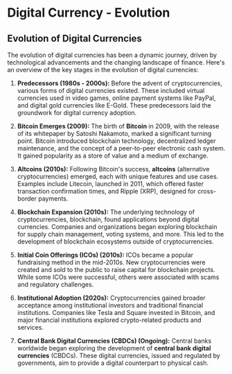 # Digital Currency - Evolution 

## Evolution of Digital Currencies

The evolution of digital currencies has been a dynamic journey, driven by technological advancements and the changing landscape of finance. Here's an overview of the key stages in the evolution of digital currencies:

1. **Predecessors (1980s - 2000s):** Before the advent of cryptocurrencies, various forms of digital currencies existed. These included virtual currencies used in video games, online payment systems like PayPal, and digital gold currencies like E-Gold. These predecessors laid the groundwork for digital currency adoption.

2. **Bitcoin Emerges (2009):** The birth of **Bitcoin** in 2009, with the release of its whitepaper by Satoshi Nakamoto, marked a significant turning point. Bitcoin introduced blockchain technology, decentralized ledger maintenance, and the concept of a peer-to-peer electronic cash system. It gained popularity as a store of value and a medium of exchange.

3. **Altcoins (2010s):** Following Bitcoin's success, **altcoins** (alternative cryptocurrencies) emerged, each with unique features and use cases. Examples include Litecoin, launched in 2011, which offered faster transaction confirmation times, and Ripple (XRP), designed for cross-border payments.

4. **Blockchain Expansion (2010s):** The underlying technology of cryptocurrencies, blockchain, found applications beyond digital currencies. Companies and organizations began exploring blockchain for supply chain management, voting systems, and more. This led to the development of blockchain ecosystems outside of cryptocurrencies.

5. **Initial Coin Offerings (ICOs) (2010s):** ICOs became a popular fundraising method in the mid-2010s. New cryptocurrencies were created and sold to the public to raise capital for blockchain projects. While some ICOs were successful, others were associated with scams and regulatory challenges.

6. **Institutional Adoption (2020s):** Cryptocurrencies gained broader acceptance among institutional investors and traditional financial institutions. Companies like Tesla and Square invested in Bitcoin, and major financial institutions explored crypto-related products and services.

7. **Central Bank Digital Currencies (CBDCs) (Ongoing):** Central banks worldwide began exploring the development of **central bank digital currencies** (CBDCs). These digital currencies, issued and regulated by governments, aim to provide a digital counterpart to physical cash.


